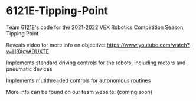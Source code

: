 # 6121E-Tipping-Point
Team 6121E's code for the 2021-2022 VEX Robotics Competition Season, Tipping Point

Reveals video for more info on objective: https://www.youtube.com/watch?v=H8XcvADUXTE

Implements standard driving controls for the robots, including motors and pneumatic devices

Implements mutithreaded controls for autonomous routines

More info can be found on our team website: (coming soon)
